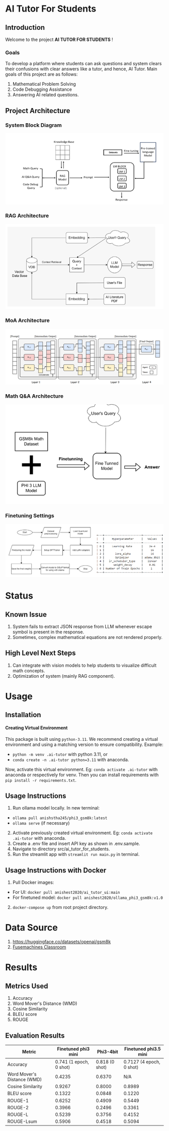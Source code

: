 # AI Tutor For Students

## Introduction
Welcome to the project **AI TUTOR FOR STUDENTS** !

### Goals
To develop a platform where students can ask questions and system clears their confusions with clear answers like a tutor, and hence, AI Tutor. Main goals of this project are as follows:
1. Mathematical Problem Solving
2. Code Debugging Assistance
3. Answering AI related questions.

## Project Architecture
### System Block Diagram
![System Block Diagram](pages\assets\images\system_block.png)

### RAG Architecture
![RAG System Architecture](pages\assets\images\rag.png)

### MoA Architecture
![Illustration of the Mixture-of-Agents Structure. This example showcases 4 MoA layers with 3 agents in each layer.(Source: https://arxiv.org/pdf/2406.04692) ](pages\assets\images\moa.png)

### Math Q&A Architecture
![Math Q&A Architecture](pages\assets\images\mathqa.png)

### Finetuning Settings
![Finetuning Settings](pages\assets\images\training_settings.png)

# Status
## Known Issue
1. System fails to extract JSON response from LLM whenever escape symbol is present in the response. 
2. Sometimes, complex mathematical equations are not rendered properly.

## High Level Next Steps
1. Can integrate with vision models to help students to visualize difficult math concepts.
2. Optimization of system (mainly RAG component).


# Usage
## Installation
<!-- To begin this project, use the included `Makefile` -->

#### Creating Virtual Environment
This package is built using `python-3.11`. 
We recommend creating a virtual environment and using a matching version to ensure compatibility.
Example:
- `python -m venv .ai-tutor` with python 3.11, or
- `conda create -n .ai-tutor python=3.11` with anaconda.

Now, activate this virtual environment. Eg: `conda activate .ai-tutor` with anaconda or respectively for venv. Then you can install requirements with `pip install -r requirements.txt`.

<!-- #### pre-commit

`pre-commit` will automatically format and lint your code. You can install using this by using
`make use-pre-commit`. It will take effect on your next `git commit` -->

<!-- #### pip-tools

The method of managing dependencies in this package is using `pip-tools`. To begin, run `make use-pip-tools` to install. 

Then when adding a new package requirement, update the `requirements.in` file with 
the package name. You can include a specific version if desired but it is not necessary. 

To install and use the new dependency you can run `make deps-install` or equivalently `make`

If you have other packages installed in the environment that are no longer needed, you can you `make deps-sync` to ensure that your current development environment matches the `requirements` files.  -->

## Usage Instructions
1. Run ollama model locally. In new terminal: 
- `ollama pull anishstha245/phi3_gsm8k:latest`
- `ollama serve` (if necessary)
2. Activate previously created virtual environment. Eg: `conda activate .ai-tutor` with anaconda.
3. Create a .env file and insert API key as shown in .env.sample.
4. Navigate to directory src/ai_tutor_for_students.
5. Run the streamlit app with `streamlit run main.py` in terminal.

## Usage Instructions with Docker
1. Pull Docker images:
- For UI: `docker pull anishest2020/ai_tutor_ui:main`
- For finetuned model: `docker pull anishest2020/ollama_phi3_gsm8k:v1.0`
2. `docker-compose up` from root project directory.

# Data Source
1. https://huggingface.co/datasets/openai/gsm8k
2. [Fusemachines Classroom](https://aishikshya.student.fuseclassroom.com/classroom/)

# Results
## Metrics Used
1. Accuracy
2. Word Mover's Distance (WMD)
3. Cosine Similarity
4. BLEU score
5. ROUGE

## Evaluation Results
| Metric                           | Finetuned phi3 mini      | Phi3-4bit          | Finetuned phi3.5 mini   |
|----------------------------------|---------------------------|---------------------|-------------------------|
| Accuracy                         | 0.741 (1 epoch, 0 shot)  | 0.818 (0 shot)      | 0.7127 (4 epoch, 0 shot) |
| Word Mover's Distance (WMD)     | 0.4235                    | 0.6370              | N/A                     |
| Cosine Similarity                | 0.9267                    | 0.8000              | 0.8989                  |
| BLEU score                      | 0.1322                    | 0.0848              | 0.1220                  |
| ROUGE-1                         | 0.6252                    | 0.4909              | 0.5449                  |
| ROUGE-2                         | 0.3966                    | 0.2496              | 0.3361                  |
| ROUGE-L                         | 0.5239                    | 0.3756              | 0.4152                  |
| ROUGE-Lsum                      | 0.5906                    | 0.4518              | 0.5094                  |

